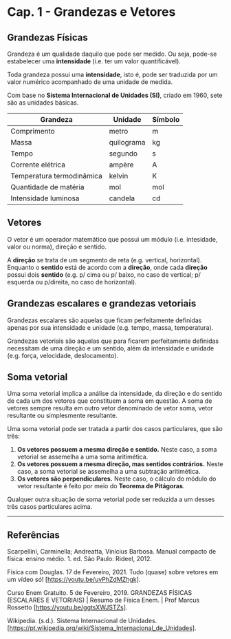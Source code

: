 # Cap. 1 - Grandezas e Vetores

## Grandezas Físicas

Grandeza é um qualidade daquilo que pode ser medido. Ou seja, pode-se estabelecer uma **intensidade** (i.e. ter um valor quantificável).

Toda grandeza possui uma **intensidade**, isto é, pode ser traduzida por um valor numérico acompanhado de uma unidade de medida.

Com base no **Sistema Internacional de Unidades (SI)**, criado em 1960, sete são as unidades básicas.

| Grandeza                  | Unidade    | Símbolo |
| ------------------------- | ---------- | ------- |
| Comprimento               | metro      | m       |
| Massa                     | quilograma | kg      |
| Tempo                     | segundo    | s       |
| Corrente elétrica         | ampère     | A       |
| Temperatura termodinâmica | kelvin     | K       |
| Quantidade de matéria     | mol        | mol     |
| Intensidade luminosa      | candela    | cd      |

## Vetores

O vetor é um operador matemático que possui um módulo (i.e. intesidade, valor ou norma), direção e sentido.

A **direção** se trata de um segmento de reta (e.g. vertical, horizontal). Enquanto o **sentido** está de acordo com a **direção**, onde cada **direção** possui dois **sentido** (e.g. p/ cima ou p/ baixo, no caso de vertical; p/ esquerda ou p/direita, no caso de horizontal).

## Grandezas escalares e grandezas vetoriais

Grandezas escalares são aquelas que ficam perfeitamente definidas apenas por sua intensidade e unidade (e.g. tempo, massa, temperatura).

Grandezas vetoriais são aquelas que para ficarem perfeitamente definidas necessitam de uma direção e um sentido, além da intensidade e unidade (e.g. força, velocidade, deslocamento).

## Soma vetorial

Uma soma vetorial implica a análise da intensidade, da direção e do sentido de cada um dos vetores que constituem a soma em questão. A soma de vetores sempre resulta em outro vetor denominado de vetor soma, vetor resultante ou simplesmente resultante.

Uma soma vetorial pode ser tratada a partir dos casos particulares, que são três:

1. **Os vetores possuem a mesma direção e sentido.** Neste caso, a soma vetorial se assemelha a uma soma aritimética.
2. **Os vetores possuem a mesma direção, mas sentidos contrários.** Neste caso, a soma vetorial se assemelha a uma subtração aritimética.
3. **Os vetores são perpendiculares.** Neste caso, o cálculo do módulo do vetor resultante é feito por meio do **Teorema de Pitágoras**.

Qualquer outra situação de soma vetorial pode ser reduzida a um desses três casos particulares acima.

---

## Referências

Scarpellini, Carminella; Andreatta, Vinícius Barbosa. Manual compacto de física: ensino médio. 1. ed. São Paulo: Rideel, 2012.

Física com Douglas. 17 de Fevereiro, 2021. Tudo (quase) sobre vetores em um vídeo só! [https://youtu.be/uvPhZdMZhgk].

Curso Enem Gratuito. 5 de Fevereiro, 2019. GRANDEZAS FÍSICAS (ESCALARES E VETORIAIS) | Resumo de Física Enem. | Prof Marcus Rossetto [https://youtu.be/ggtsXWJSTZs].

Wikipedia. (s.d.). Sistema Internacional de Unidades. [https://pt.wikipedia.org/wiki/Sistema_Internacional_de_Unidades].

